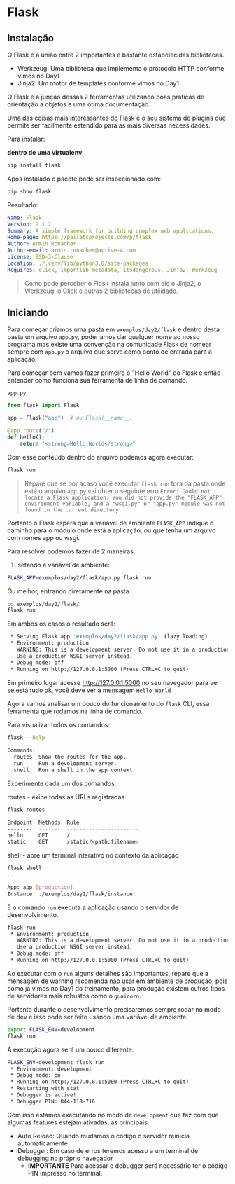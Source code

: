 # Flask

## Instalação

O Flask é a união entre 2 importantes e bastante estabelecidas bibliotecas.

- Werkzeug: Uma biblioteca que implementa o protocolo HTTP conforme vimos no Day1
- Jinja2: Um motor de templates conforme vimos no Day1

O Flask é a junção dessas 2 ferramentas utilizando boas práticas de orientação a objetos e uma ótima documentação.

Uma das coisas mais interessantes do Flask é o seu sistema de plugins que permite ser facilmente estendido para as mais diversas necessidades.

Para instalar:

**dentro de uma virtualenv**
```bash
pip install flask
```

Após instalado o pacote pode ser inspecionado com:

```bash
pip show flask   
```

Resultado:
```yaml
Name: Flask
Version: 2.1.2
Summary: A simple framework for building complex web applications.
Home-page: https://palletsprojects.com/p/flask
Author: Armin Ronacher
Author-email: armin.ronacher@active-4.com
License: BSD-3-Clause
Location: ./.venv/lib/python3.8/site-packages
Requires: click, importlib-metadata, itsdangerous, Jinja2, Werkzeug
```

> Como pode perceber o Flask instala junto com ele o Jinja2, o Werkzeug, o Click e outras 2 bibliotecas de utilidade.

## Iniciando

Para começar criamos uma pasta em `exemplos/day2/flask` e dentro desta pasta um arquivo `app.py`, poderiamos dar qualquer nome ao nosso programa mas existe uma convenção na comunidade Flask de nomear sempre com `app.py` o arquivo que serve como ponto de entrada para a aplicação.

Para começar bem vamos fazer primeiro o "Hello World" do Flask e então entender como funciona sua ferramenta de linha de comando.

`app.py`
```python
from flask import Flask

app = Flask("app")  # ou Flask(__name__)

@app.route("/")
def hello():
    return "<strong>Hello World</strong>"
```

Com esse conteúdo dentro do arquivo podemos agora executar:

```bash
flask run
```

> Repare que se por acaso você executar `flask run` fora da pasta onde está o arquivo `app.py` vai obter o seguinte erro `Error: Could not locate a Flask application. You did not provide the "FLASK_APP" environment variable, and a "wsgi.py" or "app.py" module was not found in the current directory.`

Portanto o Flask espera que a variável de ambiente `FLASK_APP` indique o caminho para o módulo onde está a aplicação, ou que tenha um arquivo com nomes app ou wsgi.

Para resolver podemos fazer de 2 maneiras.

1. setando a variável de ambiente:

```bash
FLASK_APP=exemplos/day2/flask/app.py flask run 
```

Ou melhor, entrando diretamente na pasta

```bash
cd exemplos/day2/flask/
flask run
```

Em ambos os casos o resultado será:

```bash
 * Serving Flask app 'exemplos/day2/flask/app.py' (lazy loading)
 * Environment: production
   WARNING: This is a development server. Do not use it in a production deployment.
   Use a production WSGI server instead.
 * Debug mode: off
 * Running on http://127.0.0.1:5000 (Press CTRL+C to quit)
```

Em primeiro lugar acesse http://127.0.0.1:5000 no seu navegador para ver se está tudo ok, você deve ver a mensagem `Hello World`

Agora vamos analisar um pouco do funcionamento do `flask` CLI, essa ferramenta que rodamos na linha de comando.

Para visualizar todos os comandos:

```bash
flask --help
...
Commands:
  routes  Show the routes for the app.
  run     Run a development server.
  shell   Run a shell in the app context.
```

Experimente cada um dos comandos:

routes - exibe todas as URLs registradas.

```bash
flask routes

Endpoint  Methods  Rule
--------  -------  -----------------------
hello     GET      /
static    GET      /static/<path:filename>
```

shell - abre um terminal interativo no contexto da aplicação

```bash
flask shell
...

App: app [production]
Instance: ./exemplos/day2/flask/instance
```

E o comando `run` executa a aplicação usando o servidor de desenvolvimento.

```bash
flask run   
 * Environment: production
   WARNING: This is a development server. Do not use it in a production deployment.
   Use a production WSGI server instead.
 * Debug mode: off
 * Running on http://127.0.0.1:5000 (Press CTRL+C to quit)
```

Ao executar com o `run` alguns detalhes são importantes, repare que a mensagem de warning recomenda não
usar em ambiente de produção, pois como já vimos no Day1 do treinamento, para produção existem outros tipos de servidores mais robustos como o `gunicorn`.

Portanto durante o desenvolvimento precisaremos sempre rodar no modo de dev e isso pode ser feito usando uma variável de ambiente.

```bash
export FLASK_ENV=development
flask run
```

A execução agora será um pouco diferente:

```bash
FLASK_ENV=development flask run
 * Environment: development
 * Debug mode: on
 * Running on http://127.0.0.1:5000 (Press CTRL+C to quit)
 * Restarting with stat
 * Debugger is active!
 * Debugger PIN: 844-118-716
```

Com isso estamos executando no modo de `development` que faz com que algumas features estejam ativadas, as principais: 

- Auto Reload: Quando mudamos o código o servidor reinicia automaticamente
- Debugger: Em caso de erros teremos acesso a um terminal de debugging no próprio navegador
    - **IMPORTANTE** Para acessar o debugger será necessário ter o código PIN impresso no terminal.
